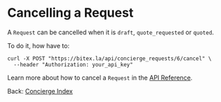 
# Cancelling a Request

A `Request` can be cancelled when it is `draft`, `quote_requested` or `quoted`.

To do it, how have to:

```
curl -X POST "https://bitex.la/api/concierge_requests/6/cancel" \
  --header "Authorization: your_api_key"
```

Learn more about how to cancel a `Request` in the
[API Reference](https://developers.bitex.la/#6b27b5ea-7770-4779-93fd-6c74874f004a).

<div class="footer-nav">
  <span>
    Back:
    <a href="/concierge/">Concierge Index</a>
  </span>
</div>